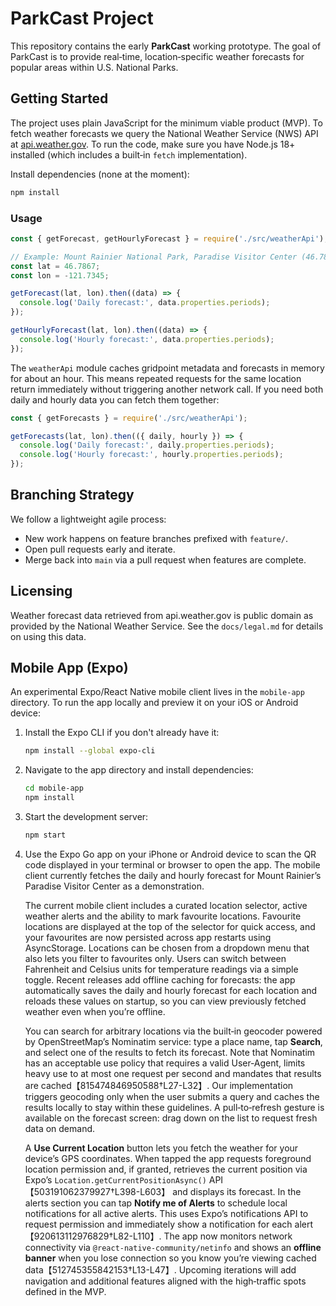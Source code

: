 # ParkCast Project

This repository contains the early **ParkCast** working prototype. The goal of ParkCast is to provide real‑time, location‑specific weather forecasts for popular areas within U.S. National Parks.

## Getting Started

The project uses plain JavaScript for the minimum viable product (MVP). To fetch weather forecasts we query the National Weather Service (NWS) API at [api.weather.gov](https://api.weather.gov). To run the code, make sure you have Node.js 18+ installed (which includes a built‑in `fetch` implementation).

Install dependencies (none at the moment):

```bash
npm install
```

### Usage

```js
const { getForecast, getHourlyForecast } = require('./src/weatherApi');

// Example: Mount Rainier National Park, Paradise Visitor Center (46.7867° N, 121.7345° W)
const lat = 46.7867;
const lon = -121.7345;

getForecast(lat, lon).then((data) => {
  console.log('Daily forecast:', data.properties.periods);
});

getHourlyForecast(lat, lon).then((data) => {
  console.log('Hourly forecast:', data.properties.periods);
});
```

The `weatherApi` module caches gridpoint metadata and forecasts in memory for about
an hour. This means repeated requests for the same location return immediately
without triggering another network call. If you need both daily and hourly data
you can fetch them together:

```js
const { getForecasts } = require('./src/weatherApi');

getForecasts(lat, lon).then(({ daily, hourly }) => {
  console.log('Daily forecast:', daily.properties.periods);
  console.log('Hourly forecast:', hourly.properties.periods);
});
```

## Branching Strategy

We follow a lightweight agile process:

* New work happens on feature branches prefixed with `feature/`.
* Open pull requests early and iterate.
* Merge back into `main` via a pull request when features are complete.

## Licensing

Weather forecast data retrieved from api.weather.gov is public domain as provided by the National Weather Service. See the `docs/legal.md` for details on using this data.

## Mobile App (Expo)

An experimental Expo/React Native mobile client lives in the `mobile-app` directory. To run the app locally and preview it on your iOS or Android device:

1. Install the Expo CLI if you don't already have it:

   ```bash
   npm install --global expo-cli
   ```

2. Navigate to the app directory and install dependencies:

   ```bash
   cd mobile-app
   npm install
   ```

3. Start the development server:

   ```bash
   npm start
   ```

4. Use the Expo Go app on your iPhone or Android device to scan the QR code displayed in your terminal or browser to open the app. The mobile client currently fetches the daily and hourly forecast for Mount Rainier’s Paradise Visitor Center as a demonstration.

    The current mobile client includes a curated location selector, active weather alerts and the ability to mark favourite locations. Favourite locations are displayed at the top of the selector for quick access, and your favourites are now persisted across app restarts using AsyncStorage. Locations can be chosen from a dropdown menu that also lets you filter to favourites only. Users can switch between Fahrenheit and Celsius units for temperature readings via a simple toggle. Recent releases add offline caching for forecasts: the app automatically saves the daily and hourly forecast for each location and reloads these values on startup, so you can view previously fetched weather even when you’re offline.

    You can search for arbitrary locations via the built‑in geocoder powered by OpenStreetMap’s Nominatim service: type a place name, tap **Search**, and select one of the results to fetch its forecast.  Note that Nominatim has an acceptable use policy that requires a valid User‑Agent, limits heavy use to at most one request per second and mandates that results are cached【815474846950588†L27-L32】.  Our implementation triggers geocoding only when the user submits a query and caches the results locally to stay within these guidelines.  A pull‑to‑refresh gesture is available on the forecast screen: drag down on the list to request fresh data on demand.

    A **Use Current Location** button lets you fetch the weather for your device’s GPS coordinates.  When tapped the app requests foreground location permission and, if granted, retrieves the current position via Expo’s `Location.getCurrentPositionAsync()` API【503191062379927†L398-L603】 and displays its forecast.  In the alerts section you can tap **Notify me of Alerts** to schedule local notifications for all active alerts.  This uses Expo’s notifications API to request permission and immediately show a notification for each alert【920613112976829†L82-L110】.  The app now monitors network connectivity via `@react-native-community/netinfo` and shows an **offline banner** when you lose connection so you know you’re viewing cached data【512745355842153†L13-L47】.  Upcoming iterations will add navigation and additional features aligned with the high‑traffic spots defined in the MVP.